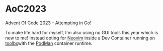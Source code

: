 # AoC2023
Advent Of Code 2023 - Attempting in Go!

To make life hard for myself, I'm also using no GUI tools this year which is new to me!
Instead opting for [Neovim](https://neovim.io/) inside a Dev Container running on [toolbx](https://containertoolbx.org/)with the [PodMan](https://podman.io/) container runtime.

